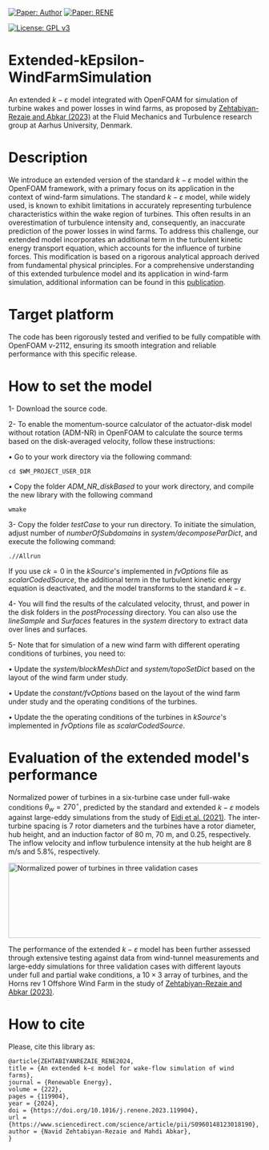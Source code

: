 <!--  [![Compatibility: OFver](https://img.shields.io/badge/Compatible_with-OpenFOAM.v2112-lightblue.svg)]()  -->
[![Paper: Author](https://img.shields.io/badge/Author-green.svg)](https://sites.google.com/view/zehtabiyan/home)
[![Paper: RENE](https://img.shields.io/badge/Paper-RENE-red.svg)](https://doi.org/10.1016/j.renene.2023.119904)

[![License: GPL v3](https://img.shields.io/badge/License-GPLv3-blue.svg)](https://www.gnu.org/licenses/gpl-3.0) 


# Extended-kEpsilon-WindFarmSimulation
An extended $k-\varepsilon$ model integrated with OpenFOAM for simulation of turbine wakes and power losses in wind farms, as proposed by [Zehtabiyan-Rezaie and Abkar (2023)](https://doi.org/10.1016/j.renene.2023.119904) at the Fluid Mechanics and Turbulence research group at Aarhus University, Denmark. 

# Description
We introduce an extended version of the standard $k-\varepsilon$ model within the OpenFOAM framework, with a primary focus on its application in the context of wind-farm simulations. The standard $k-\varepsilon$ model, while widely used, is known to exhibit limitations in accurately representing turbulence characteristics within the wake region of turbines. This often results in an overestimation of turbulence intensity and, consequently, an inaccurate prediction of the power losses in wind farms. To address this challenge, our extended model incorporates an additional term in the turbulent kinetic energy transport equation, which accounts for the influence of turbine forces. This modification is based on a rigorous analytical approach derived from fundamental physical principles. For a comprehensive understanding of this extended turbulence model and its application in wind-farm simulation, additional information can be found in this [publication](https://doi.org/10.1016/j.renene.2023.119904).

# Target platform
The code has been rigorously tested and verified to be fully compatible with OpenFOAM v-2112, ensuring its smooth integration and reliable performance with this specific release.

<!-- # Author
[Navid Zehtabiyan-Rezaie](https://sites.google.com/view/zehtabiyan/home) -->

# How to set the model
1- Download the source code.

2- To enable the momentum-source calculator of the actuator-disk model without rotation (ADM-NR) in OpenFOAM to calculate the source terms based on the disk-averaged velocity, follow these instructions:

$\bullet$ Go to your work directory via the following command:
  
`cd $WM_PROJECT_USER_DIR`
       
$\bullet$ Copy the folder _ADM_NR_diskBased_ to your work directory, and compile the new library with the following command
  
 `wmake`
 
3- Copy the folder _testCase_ to your run directory. To initiate the simulation, adjust number of _numberOfSubdomains_ in _system/decomposeParDict_, and execute the following command:

`.//Allrun`


If you use $ck = 0$ in the _kSource_'s implemented in _fvOptions_ file as _scalarCodedSource_, the additional term in the turbulent kinetic energy equation is deactivated, and the model transforms to the standard $k-\varepsilon$.

4- You will find the results of the calculated velocity, thrust, and power in the disk folders in the _postProcessing_ directory. You can also use the _lineSample_ and _Surfaces_ features in the _system_ directory to extract data over lines and surfaces.

5- Note that for simulation of a new wind farm with different operating conditions of turbines, you need to:

$\bullet$ Update the _system/blockMeshDict_ and _system/topoSetDict_ based on the layout of the wind farm under study.

$\bullet$ Update the _constant/fvOptions_ based on the layout of the wind farm under study and the operating conditions of the turbines.

$\bullet$ Update the the operating conditions of the turbines in _kSource_'s implemented in _fvOptions_ file as _scalarCodedSource_.

# Evaluation of the extended model's performance
Normalized power of turbines in a six-turbine case under full-wake conditions $\theta_w = 270^\circ$, predicted by the standard and extended $k-\varepsilon$ models against large-eddy simulations from the study of [Eidi et al. (2021)](https://doi.org/10.1016/j.renene.2021.08.012). The inter-turbine spacing is 7 rotor diameters and the turbines have a rotor diameter, hub height, and an induction factor of 80 m, 70 m, and 0.25, respectively. The inflow velocity and inflow turbulence intensity at the hub height are 8 m/s and 5.8\%, respectively.

  <img src="https://github.com/nzhtbyn/Extended-kEpsilon-WindFarmSimulation/blob/main/testCase/case1_layout_NP.png" width="900" height="150" alt="Normalized power of turbines in three validation cases">

The performance of the extended $k-\varepsilon$ model has been further assessed through extensive testing against data from wind-tunnel measurements and large-eddy simulations for three validation cases with different layouts under full and partial wake conditions, a $10 \times 3$ array of turbines, and the Horns rev 1 Offshore Wind Farm in the study of [Zehtabiyan-Rezaie and Abkar (2023)](https://doi.org/10.1016/j.renene.2023.119904).

<!-- Streamwise velocity in turbine wakes in a wind farm consisting of a $10 \times 3$ array of turbines. Comparison of profiles against wind-tunnel measurement from the  study of [Chamorro and Porté-Agel](https://doi.org/10.3390/en4111916):
![WindTunnelMeasurements](https://github.com/nzhtbyn/FiguresForCodes/blob/main/Extended-kEpsilon-WindFarmSim/vertical_vs_experiment.png)

Normalized power of the operational wind farm of HR1, predicted through the extended $k-\varepsilon$ model compared with large-eddy simulations data from [Wu and Porté-Agel](https://doi.org/10.1016/j.renene.2014.06.019):
![Hornsrev1](https://github.com/nzhtbyn/FiguresForCodes/blob/main/Extended-kEpsilon-WindFarmSim/NP_HR1.png) -->

# How to cite
Please, cite this library as:
```
@article{ZEHTABIYANREZAIE_RENE2024,
title = {An extended k−ɛ model for wake-flow simulation of wind farms},
journal = {Renewable Energy},
volume = {222},
pages = {119904},
year = {2024},
doi = {https://doi.org/10.1016/j.renene.2023.119904},
url = {https://www.sciencedirect.com/science/article/pii/S0960148123018190},
author = {Navid Zehtabiyan-Rezaie and Mahdi Abkar},
}
```
